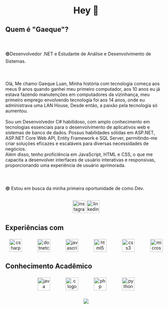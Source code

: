 <h1 align="center">Hey 🤙</h1>

###

<h2 align="left">Quem é "Gaeque"?</h2>

###

<br clear="both">

<p align="left">🟣Desenvolvedor .NET e Estudante de Análise e Desenvolvimento de Sistemas.</p>

###

<br clear="both">

<p align="left">Olá, Me chamo Gaeque Luan, Minha história com tecnologia começa aos meus 9 anos quando ganhei meu primeiro computador, aos 10 anos eu já estava fazendo manutenções em computadores da vizinhança, meu primeiro emprego envolvendo tecnologia foi aos 14 anos, onde eu administrava uma LAN House, Desde então, a paixão pela tecnologia só aumentou.<br><br>Sou um Desenvolvedor C# habilidoso, com amplo conhecimento em tecnologias essenciais para o desenvolvimento de aplicativos web e sistemas de banco de dados. Possuo habilidades sólidas em ASP.NET, ASP.NET Core Web API, Entity Framework e SQL Server, permitindo-me criar soluções eficazes e escaláveis para diversas necessidades de negócios. <br>        Além disso, tenho proficiência em JavaScript, HTML e CSS, o que me capacita a desenvolver interfaces de usuário interativas e responsivas, proporcionando uma experiência de usuário aprimorada.</p>

###

<br clear="both">

<p align="left">🟣 Estou em busca da minha primeira oportunidade de como Dev.</p>

###

<div align="center">
  <img src="https://img.shields.io/static/v1?message=Instagram&logo=instagram&label=&color=E4405F&logoColor=white&labelColor=&style=for-the-badge" height="40" alt="instagram logo"  />
  <img src="https://img.shields.io/static/v1?message=LinkedIn&logo=linkedin&label=&color=0077B5&logoColor=white&labelColor=&style=for-the-badge" height="40" alt="linkedin logo"  />
</div>

###

<h2 align="left">Experiências com</h2>

###

<div align="center">
  <img src="https://cdn.jsdelivr.net/gh/devicons/devicon/icons/csharp/csharp-original.svg" height="40" alt="csharp logo"  />
  <img width="40" />
  <img src="https://cdn.jsdelivr.net/gh/devicons/devicon/icons/dotnetcore/dotnetcore-original.svg" height="40" alt="dotnetcore logo"  />
  <img width="40" />
  <img src="https://cdn.jsdelivr.net/gh/devicons/devicon/icons/javascript/javascript-original.svg" height="40" alt="javascript logo"  />
  <img width="40" />
  <img src="https://cdn.jsdelivr.net/gh/devicons/devicon/icons/html5/html5-original.svg" height="40" alt="html5 logo"  />
  <img width="40" />
  <img src="https://cdn.jsdelivr.net/gh/devicons/devicon/icons/css3/css3-original.svg" height="40" alt="css3 logo"  />
  <img width="40" />
  <img src="https://cdn.jsdelivr.net/gh/devicons/devicon/icons/microsoftsqlserver/microsoftsqlserver-plain.svg" height="40" alt="microsoftsqlserver logo"  />
</div>

###

<h2 align="left">Conhecimento Acadêmico</h2>

###

<div align="center">
  <img src="https://cdn.jsdelivr.net/gh/devicons/devicon/icons/java/java-original.svg" height="40" alt="java logo"  />
  <img width="40" />
  <img src="https://cdn.jsdelivr.net/gh/devicons/devicon/icons/c/c-original.svg" height="40" alt="c logo"  />
  <img width="40" />
  <img src="https://cdn.jsdelivr.net/gh/devicons/devicon/icons/php/php-original.svg" height="40" alt="php logo"  />
  <img width="40" />
  <img src="https://cdn.jsdelivr.net/gh/devicons/devicon/icons/python/python-original.svg" height="40" alt="python logo"  />
</div>

###

<div align="center">
  <img src="https://profile-counter.glitch.me/Gaeque/count.svg?"  />
</div>

###
